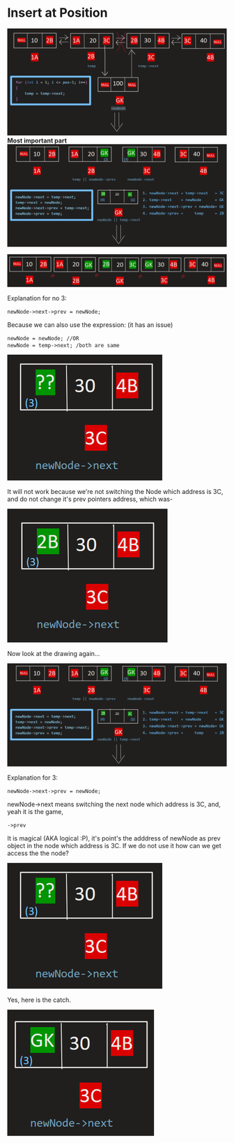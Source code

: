 # Insert at Position

![alt text](image.png)
**Most important part**
![alt text](image-1.png)

![alt text](image-2.png)

Explanation for no 3:

    newNode->next->prev = newNode;

Because we can also use the expression: (it has an issue)

    newNode = newNode; //OR
    newNode = temp->next; /both are same

![alt text](image-3.png)

It will not work because we're not switching the Node which address is 3C, and do not change it's prev pointers address, which was-

![alt text](image-4.png)

Now look at the drawing again...

![alt text](image-1.png)

Explanation for 3:

    newNode->next->prev = newNode;

newNode->next means switching the next node which address is 3C, and, yeah it is the game,

    ->prev

It is magical (AKA logical :P), it's point's the adddress of newNode as prev object in the node which address is 3C. If we do not use it how can we get access the the node?

![alt text](image-3.png)

Yes, here is the catch. 

![alt text](image-5.png)